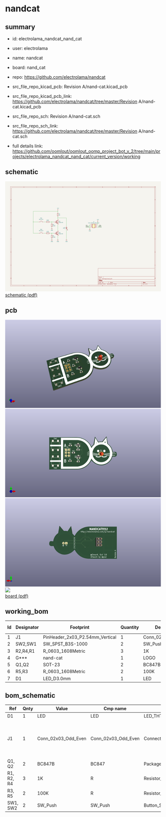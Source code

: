 # nandcat
 
## summary 
* id: electrolama_nandcat_nand_cat
* user: electrolama
* name: nandcat
* board: nand_cat
* repo: https://github.com/electrolama/nandcat
* src_file_repo_kicad_pcb: Revision A/nand-cat.kicad_pcb
* src_file_repo_kicad_pcb_link: https://github.com/electrolama/nandcat/tree/master/Revision A/nand-cat.kicad_pcb


* src_file_repo_sch: Revision A/nand-cat.sch
* src_file_repo_sch_link: https://github.com/electrolama/nandcat/tree/master/Revision A/nand-cat.sch
* full details link: https://github.com/oomlout/oomlout_oomp_project_bot_v_2/tree/main/projects/electrolama_nandcat_nand_cat/current_version/working  

## schematic  
![](working_schematic_600.png)  
[schematic (pdf)](working_schematic.pdf) 






















## pcb  
![](working_3d_600.png) 
![](working_3d_front_600.png)  
![](working_3d_back_600.png)  
![](working_600.png)  
[board (pdf)](working.pdf)  

## working_bom
| Id | Designator | Footprint | Quantity | Designation | Supplier and ref |  | None | 
| --- | --- | --- | --- | --- | --- | --- | --- | 
| 1 | J1 | PinHeader_2x03_P2.54mm_Vertical | 1 | Conn_02x03_Odd_Even |  |  | [''] | 
| 2 | SW2,SW1 | SW_SPST_B3S-1000 | 2 | SW_Push |  |  | [''] | 
| 3 | R2,R4,R1 | R_0603_1608Metric | 3 | 1K |  |  | [''] | 
| 4 | G*** | nand-cat | 1 | LOGO |  |  | [''] | 
| 5 | Q1,Q2 | SOT-23 | 2 | BC847B |  |  | [''] | 
| 6 | R5,R3 | R_0603_1608Metric | 2 | 100K |  |  | [''] | 
| 7 | D1 | LED_D3.0mm | 1 | LED |  |  | [''] | 


## bom_schematic
| Ref | Qnty | Value | Cmp name | Footprint | Description | Vendor | DNP | 
| --- | --- | --- | --- | --- | --- | --- | --- | 
| D1 | 1 | LED | LED | LED_THT:LED_D3.0mm | Light emitting diode |  |  | 
| J1 | 1 | Conn_02x03_Odd_Even | Conn_02x03_Odd_Even | Connector_PinHeader_2.54mm:PinHeader_2x03_P2.54mm_Vertical | Generic connector, double row, 02x03, odd/even pin numbering scheme (row 1 odd numbers, row 2 even numbers), script generated (kicad-library-utils/schlib/autogen/connector/) |  |  | 
| Q1, Q2 | 2 | BC847B | BC847 | Package_TO_SOT_SMD:SOT-23 | 0.1A Ic, 45V Vce, NPN Transistor, SOT-23 |  |  | 
| R1, R2, R4 | 3 | 1K | R | Resistor_SMD:R_0603_1608Metric | Resistor |  |  | 
| R3, R5 | 2 | 100K | R | Resistor_SMD:R_0603_1608Metric | Resistor |  |  | 
| SW1, SW2 | 2 | SW_Push | SW_Push | Button_Switch_SMD:SW_SPST_B3S-1000 | Push button switch, generic, two pins |  |  | 



